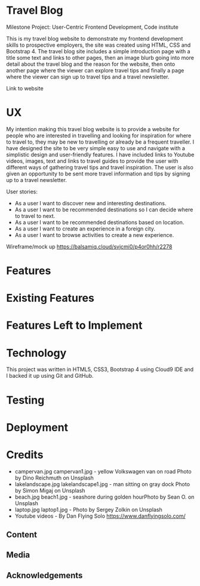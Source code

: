 # Travel Blog

Milestone Project: User-Centric Frontend Development‚ Code institute

This is my travel blog website to demonstrate my frontend development skills to prospective employers, the site was created using HTML, CSS and Bootstrap 4.
The travel blog site includes a simple introduction page with a title some text and links to other pages, then an image blurb going into more detail about the travel blog and the reason for the website, then onto another page where the viewer can explore travel tips and finally a page where the viewer can sign up to travel tips and a travel newsletter.

Link to website 

# UX

My intention making this travel blog website is to provide a website for people who are interested in travelling and looking for inspiration for where to travel to, they may be new to travelling or already be a frequent traveller. I have designed the site to be very simple easy to use and navigate with a simplistic design and user-friendly features.
I have included links to Youtube videos, images, text and links to travel guides to provide the user with different ways of gathering travel tips and travel inspiration. 
The user is also given an opportunity to be sent more travel information and tips by signing up to a travel newsletter.

User stories:
* As a user I want to discover new and interesting destinations.
* As a user I want to be recommended destinations so I can decide where to travel to next.
* As a user I want to be recommended destinations based on location.
* As a user I want to create an experience in a foreign city.
* As a user I want to browse activities to create a new experience.

Wireframe/mock up 
https://balsamiq.cloud/svjcmi0/p4or0hh/r2278

# Features

# Existing Features

# Features Left to Implement

# Technology
This project was written in HTML5, CSS3, Bootstrap 4 using Cloud9 IDE and I backed it up using Git and GitHub.

# Testing

# Deployment

# Credits
* campervan.jpg campervan1.jpg - yellow Volkswagen van on road Photo by Dino Reichmuth on Unsplash
* lakelandscape.jpg lakelandscape1.jpg - man sitting on gray dock Photo by Simon Migaj on Unsplash
* beach.jpg beach1.jpg - seashore during golden hourPhoto by Sean O. on Unsplash
* laptop.jpg laptop1.jpg - Photo by Sergey Zolkin on Unsplash
* Youtube videos - By Dan Flying Solo https://www.danflyingsolo.com/

## Content

## Media

## Acknowledgements